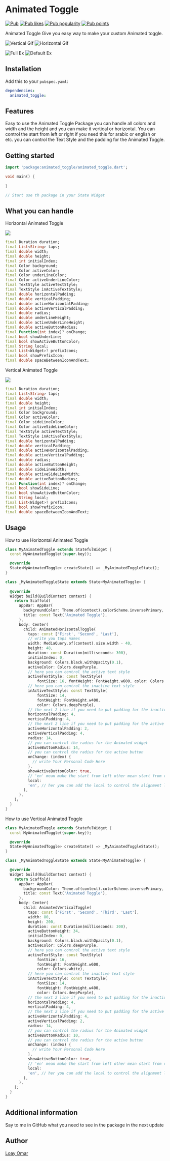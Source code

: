 # Animated Toggle

<a href="https://pub.dev/packages/animated_toggle"><img src="https://img.shields.io/pub/v/animated_toggle.svg" alt="Pub"></a>
<a href="https://pub.dev/packages/animated_toggle/score"><img src="https://img.shields.io/pub/likes/animated_toggle?logo=flutter" alt="Pub likes"></a>
<a href="https://pub.dev/packages/animated_toggle/score"><img src="https://img.shields.io/pub/popularity/animated_toggle?logo=flutter" alt="Pub popularity"></a>
<a href="https://pub.dev/packages/animated_toggle/score"><img src="https://img.shields.io/pub/points/animated_toggle?logo=flutter" alt="Pub points"></a>

Animated Toggle Give you easy way to make your custom Animated toggle.

![Vertical Gif](https://github.com/LoayOmar/Animated_Toggle/blob/master/assets/gif/V.gif) ![Horizontal Gif](https://github.com/LoayOmar/Animated_Toggle/blob/master/assets/gif/H.gif)

![Full Ex](https://raw.githubusercontent.com/LoayOmar/Animated_Toggle/master/assets/images/F_Ex.jpg) ![Default Ex](https://raw.githubusercontent.com/LoayOmar/Animated_Toggle/master/assets/images/animated_toggle.png)


## Installation

Add this to your `pubspec.yaml`:

```yaml
dependencies:
  animated_toggle: 
  ```

## Features

Easy to use the Animated Toggle Package you can handle all colors and width and the height and you can make it vertical or horizontal.
You can control the start from left or right if you need this for arabic or english or etc.
you can control the Text Style and the padding for the Animated Toggle.

## Getting started

```dart
import 'package:animated_toggle/animated_toggle.dart';

void main() {
  
}

// Start use th package in your State Widget
  ```

## What you can handle

Horizontal Animated Toggle

<p>
 <img src="https://raw.githubusercontent.com/LoayOmar/Animated_Toggle/master/assets/images/H_Ex.jpeg"/>
</p>

```dart
final Duration duration;
final List<String> taps;
final double width;
final double height;
final int initialIndex;
final Color background;
final Color activeColor;
final Color underLineColor;
final Color activeUnderLineColor;
final TextStyle activeTextStyle;
final TextStyle inActiveTextStyle;
final double horizontalPadding;
final double verticalPadding;
final double activeHorizontalPadding;
final double activeVerticalPadding;
final double radius;
final double underLineHeight;
final double activeUnderLineHeight;
final double activeButtonRadius;
final Function(int index)? onChange;
final bool showUnderLine;
final bool showActiveButtonColor;
final String local;
final List<Widget>? prefixIcons;
final bool showPrefixIcon;
final double spaceBetweenIconAndText;
```

Vertical Animated Toggle

<p>
 <img src="https://raw.githubusercontent.com/LoayOmar/Animated_Toggle/master/assets/images/V_Ex.jpeg"/>
</p>

```dart
final Duration duration;
final List<String> taps;
final double width;
final double height;
final int initialIndex;
final Color background;
final Color activeColor;
final Color sideLineColor;
final Color activeSideLineColor;
final TextStyle activeTextStyle;
final TextStyle inActiveTextStyle;
final double horizontalPadding;
final double verticalPadding;
final double activeHorizontalPadding;
final double activeVerticalPadding;
final double radius;
final double activeButtonHeight;
final double sideLineWidth;
final double activeSideLineWidth;
final double activeButtonRadius;
final Function(int index)? onChange;
final bool showSideLine;
final bool showActiveButtonColor;
final String local;
final List<Widget>? prefixIcons;
final bool showPrefixIcon;
final double spaceBetweenIconAndText;
```

## Usage

How to use Horizontal Animated Toggle

```dart
class MyAnimatedToggle extends StatefulWidget {
  const MyAnimatedToggle({super.key});

  @override
  State<MyAnimatedToggle> createState() => _MyAnimatedToggleState();
}

class _MyAnimatedToggleState extends State<MyAnimatedToggle> {
  
  @override
  Widget build(BuildContext context) {
    return Scaffold(
      appBar: AppBar(
        backgroundColor: Theme.of(context).colorScheme.inversePrimary,
        title: const Text('Animated Toggle'),
      ),
      body: Center(
        child: AnimatedHorizontalToggle(
          taps: const ['First', 'Second', 'Last'],
          // write you taps names
          width: MediaQuery.of(context).size.width - 40,
          height: 48,
          duration: const Duration(milliseconds: 300),
          initialIndex: 0,
          background: Colors.black.withOpacity(0.1),
          activeColor: Colors.deepPurple,
          // here you can control the active text style
          activeTextStyle: const TextStyle(
              fontSize: 16, fontWeight: FontWeight.w600, color: Colors.white),
          // here you can control the inactive text style
          inActiveTextStyle: const TextStyle(
              fontSize: 14,
              fontWeight: FontWeight.w400,
              color: Colors.deepPurple),
          // the next 2 line if you need to put padding for the inactive buttons
          horizontalPadding: 4,
          verticalPadding: 4,
          // the next 2 line if you need to put padding for the active button
          activeHorizontalPadding: 2,
          activeVerticalPadding: 4,
          radius: 14,
          // you can control the radius for the Animated widget
          activeButtonRadius: 14,
          // you can control the radius for the active button
          onChange: (index) {
            // write Your Personal Code Here
          },
          showActiveButtonColor: true,
          // 'en' mean make the start from left other mean start from right
          local:
          'en', // her you can add the local to control the alignment like if you use en its the normal to start from left to right and if you use ar the will start from right to left
        ),
      ),
    );
  }
}
```

How to use Vertical Animated Toggle

```dart
class MyAnimatedToggle extends StatefulWidget {
  const MyAnimatedToggle({super.key});

  @override
  State<MyAnimatedToggle> createState() => _MyAnimatedToggleState();
}

class _MyAnimatedToggleState extends State<MyAnimatedToggle> {

  @override
  Widget build(BuildContext context) {
    return Scaffold(
      appBar: AppBar(
        backgroundColor: Theme.of(context).colorScheme.inversePrimary,
        title: const Text('Animated Toggle'),
      ),
      body: Center(
        child: AnimatedVerticalToggle(
          taps: const ['First', 'Second', 'Third', 'Last'],
          width: 80,
          height: 200,
          duration: const Duration(milliseconds: 300),
          activeButtonHeight: 34,
          initialIndex: 0,
          background: Colors.black.withOpacity(0.1),
          activeColor: Colors.deepPurple,
          // here you can control the active text style
          activeTextStyle: const TextStyle(
              fontSize: 16,
              fontWeight: FontWeight.w600,
              color: Colors.white),
          // here you can control the inactive text style
          inActiveTextStyle: const TextStyle(
              fontSize: 14,
              fontWeight: FontWeight.w400,
              color: Colors.deepPurple),
          // the next 2 line if you need to put padding for the inactive buttons
          horizontalPadding: 4,
          verticalPadding: 4,
          // the next 2 line if you need to put padding for the active button
          activeHorizontalPadding: 4,
          activeVerticalPadding: 2,
          radius: 14,
          // you can control the radius for the Animated widget
          activeButtonRadius: 10,
          // you can control the radius for the active button
          onChange: (index) {
            // write Your Personal Code Here
          },
          showActiveButtonColor: true,
          // 'en' mean make the start from left other mean start from right
          local:
          'en', // her you can add the local to control the alignment like if you use en its the normal to start from left to right and if you use ar the will start from right to left
        ),
      ),
    );
  }
}
```


## Additional information

Say to me in GitHub what you need to see in the package in the next update

## Author

[Loay Omar](https://github.com/LoayOmar)